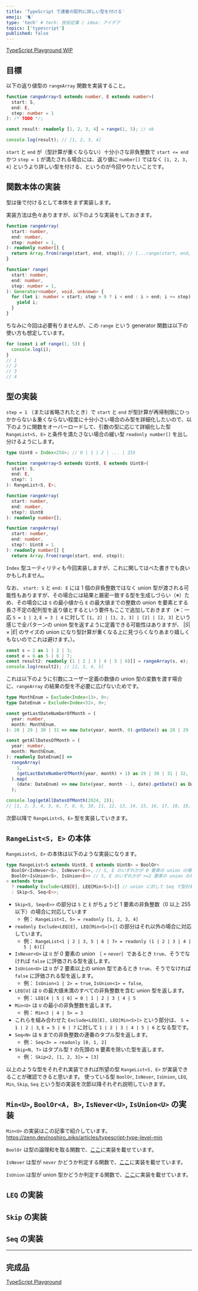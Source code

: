 ```yaml
---
title: 'TypeScript で連番の配列に詳しい型を付ける'
emoji: '🐈'
type: 'tech' # tech: 技術記事 / idea: アイデア
topics: ['typescript']
published: false
---
```


[TypeScript Playground WIP](https://www.typescriptlang.org/play?#code/C4TwDgpgBAqglgO2ADigXigSQQEwgDwB4AmAVgDYA+AbgChaAzAVwQGNg4B7BKAJwEMEAcwgBBXgJCEAylALAIuAM6xEKADRQAonPwLlqpMkoAKWlChLg-XsABcUaevNzcDrc4tWIYAPwOARloASgcAJUERABk4KxlNLRp6ZjYObj5IsQl+EDMva1sHBCYAWwAjCF5PVxwi0oqql28-OvLKkIdeCH4cbgAbEChitt4AbQBdOkYWdi4eAWEsyTzLAvsh+srqxVqNkerm1ob0KCDQvm7ehAG9homoAG8XLuAmXh5xSQA6Bl5OEpMCxEJisNmAmh2mmawWCdAAvskZmkEAAqDKLFagwq3LYuHZHXH5HwE3gnM4OADiikq-GAnF4hGGDU0ADdOHAcJoWABrBCcADuCEojxcDHpUBMfQgwCgcBJJyxwGoqx8UGFAAYoL5ZVBCDUoA44GqasqjQBqDDQkUWCwgOAQPo4WV0CwIhG0VjcKwXJRMPrAAKdS79QajAKaYiaADMmgALOMTkCljkTOGoKRYVAAPRZqCcbker2cKVfPqcISAiC+-0BTM5qBhiPRuPjeiehDelQYYhQfgqAJQAA+UB7w6jdHb3ugGHIvZUpCHUFnw4A7BOvTKutXgMQgz0QxKB8PR1Ao4vY4uF8PyMF7hgk58U0oIbDCx3ixBS+XK9viHXc6MkannGmikK29BZmioCQLKJRgFKJSKNYyJQCiWb0NB0ARIsMRxLI8g7Co8BGAkuj6DgRFqMYJwAEKcMWADyDIuHRjEMpgSgAHIQCylQyJQmgcdxvEMokAnZrmTjaFAgB2DIAIgyAFoMgAxDIA0gyADIMUCaoAgZGAAS+MlQCwcyyYALBqABAqLH0X0TGEBxMAIHM-GCUodkOWJFj1lJOjycp6lqmgPa6fphnpDJZm0MKBEGMAvBMBALjal0+7XIMWj4KwfRMHghBRFoACKoxaOMmg5flACyiD8eMlD3PWwU8IA1gyAH-agDqDIAZgyOBAACOUCAOYMgDR6oAEFGAOnegCaDIA0QyABYMgCADIACr6ADnmamAMbWzWAPIMgBWDHJMk9VNgC6DDJgB7aoA-gkyYA+gyAIEMLgONI3JwGA8QdZ1hBiVMtCYVArFWQyohkYRUBlJZ3QIJoNE-QY-0foIwoYKMogJpFFENgw-B9EoECthY2qjDRcN6L9oxIyjaPxVABOo5dUDRbF5OUxAUxvUJPF8QAKlDDZMzj5EqKMCCM7wCbajTBok8jqN0+A0C2fZ3CEDArMAPqS3MmBwX0MtJLQkFogAAmolQIMjqHoW9CvOVLCDK-BMuaAA0qDCMwCcssnKMMAc3jPMiejWrC4T5O2-DKg8nygrEwzIlPWlGVZTANuUBFuNRTFcUYz7ZMWA4NPkx7lRizB5UIIQnF25RRjy-nFuq5xmgTOrxvlyrhAuEXAc4o0FhM8XFxJTcQcCggEzhScYd8Zx8ecxTSfE9nvDk0zowAORSsIwAABbz27BiccTc+L4oQir+v5Ny-XltVw26qaF8V-s7X4tQCVJxPBYiVXDcoxF4ghgoOMDjYHgRCj3hLnCWuACCF07kySorM-4EAYgwJmTB4IQEIKVfg3IIAIKQYQXugpNCj1vjBGB+A4GYKlIQDuLcX4Hhwf3KqJwFagOIfAxBUoK7kPVprKAOskB6wNmhV6d8GH-xISwiAbCXAUITgjKhyUDIIF5H3CY1RbYYHQSATgDAoBM0HhgDiAAxOA+AIA4CiHvVeuFgDsM7pnFO-spEqDURorRxM7HjwAAYABIHiQN4HCNx29OCcU2Aya2lAs683CSJLOwTgFYCUAYoxJizErwseQzuMie7yODrQqGLgfGdx3kvfea9+ap2gBnJOsSmaBOCTITunjvHBL8azfC9ioANMQAwSoUBm5tJ8X44mW905DF5rE1B6DSHIKZngiBwSy5oIwaI7ACh3giy+OMxZSDxHt2qA0ziAyOEom1rrVZfRDa0H1ohJQYB+CsGgMfBZkzlm8JRtaCmd8AAicAhBwBlBgTUw4jwjkXGeYcF5hxXiXIuFci5UDDgAJxTAsG9Jm-A4Cq0kePKwvBEBCFZpi36DSvk-OAHCLxnTukwD8d7B2RRRn0GRXfAxvA4gEoMNi3F+L6nkoQF00kVKvGovRew6l2paUjJEki95MFiW-OkNFE4RLvm-L8VKlF6LkEuHbuk4MsiaFKK1T0zusqZTDhNfK0kw554BHVPPRcNqXCs1GIajJoYiout1W-K+Xx2bVGfp60M3rplQCDe6m0XdX6BuvpfaNIbr5hptK6hsQaY0+tTcG0NfqI0HlGCmuNab80ZtjZmj13co0FrzZW4t1afUJv9WW5NNai0Vqbem9Ndbs2yNza2wtbbe39qrbWrNSbu0trHc2idfbB0To7SO6dU6e3zoHU2r24x36TAZboMA9IZRvQ2U8huhrpmGt6Vi6KuKs0AA0dUNv1QmaGXtWYcuEJ3IZNptTT0NQ4U9v157z0NdqS9X6oDMriKPTuFL+UAdgMa5VwALXQf3UshuwahWV3EnO6+GrCCjF9bAcSQbsOXs0DaygVVgOfvDXSyVtB3RvWkF1cBLcfHywY51NhgCIJHK4Sc-WZz+HGzY9so1zHgnVDZdIgNciFGCjvFAJDWCaF4LCazJ+iapOjCNJ-Rxmj2aGm5Y0kYoqtE1JGIQOAwpqM5xcHCWJ11bpMb6WJrRN7I3SeyTXeh9mwDCarhI6oI7WyHOOTw055zBM3R84eiwP6DA+PE656hWTFEJrCIlvVyXZNBcfi4dUDgmYulOA4OW3mOOaDQ+wzQI6AASlxKv5rCFVeEuH0tv1KZqcIC8ikHw3gjIu2oOunA3RhO+tWehpMoVJu9mgPknGnlyybDbnUWEg1AYjLhvWVlvZl2hwRaBe0A+TD5VS0Wq2+ottzd7WbnbaYF4md3hk3fHiOpT+bVuNeJmEANhAwhhOGV9sthBRBJCAA)

## 目標

以下の返り値型の `rangeArray` 関数を実装すること。

```ts
function rangeArray<S extends number, E extends number>(
  start: S,
  end: E,
  step: number = 1
): /* TODO */;

const result: readonly [1, 2, 3, 4] = range(1, 5); // ok

console.log(result); // [1, 2, 3, 4]
```

`start` と `end` が（型計算が重くならない）十分小さな非負整数で `start <= end` かつ `step = 1` が満たされる場合には、返り値に `number[]` ではなく `[1, 2, 3, 4]` というより詳しい型を付ける、というのが今回やりたいことです。

## 関数本体の実装

型は後で付けるとして本体をまず実装します。

実装方法は色々ありますが、以下のような実装をしておきます。

```ts
function rangeArray(
  start: number,
  end: number,
  step: number = 1,
): readonly number[] {
  return Array.from(range(start, end, step)); // [...range(start, end, step)] でも ok
}

function* range(
  start: number,
  end: number,
  step: number = 1,
): Generator<number, void, unknown> {
  for (let i: number = start; step > 0 ? i < end : i > end; i += step) {
    yield i;
  }
}
```

ちなみに今回は必要有りませんが、この `range` という generator 関数は以下の使い方も想定しています。

```ts
for (const i of range(1, 5)) {
  console.log(i);
}
// 1
// 2
// 3
// 4
```

## 型の実装

`step = 1` （または省略されたとき）で `start` と `end` が型計算が再帰制限にひっかからない＆重くならない程度に十分小さい場合のみ型を詳細化したいので、以下のように関数をオーバーロードして、引数の型に応じて詳細化した型 `RangeList<S, E>` と条件を満たさない場合の緩い型 `readonly number[]` を出し分けるようにします。

```ts
type Uint8 = Index<256>; // 0 | 1 | 2 | ... | 255

function rangeArray<S extends Uint8, E extends Uint8>(
  start: S,
  end: E,
  step?: 1
): RangeList<S, E>;

function rangeArray(
  start: number,
  end: number,
  step?: Uint8
): readonly number[];

function rangeArray(
  start: number,
  end: number,
  step?: Uint8 = 1
): readonly number[] {
  return Array.from(range(start, end, step));
```

`Index` 型ユーティリティも今回実装しますが、これに関してはべた書きでも良いかもしれません。

なお、 `start: S` と `end: E` には 1 個の非負整数ではなく union 型が渡される可能性もありますが、その場合には結果と厳密一致する型を生成しづらい（※）ため、その場合には `S` の最小値から `E` の最大値までの整数の union を要素とする長さ不定の配列型を返り値とするという要件もここで追加しておきます（※：一応 `S = 1 | 2`, `E = 3 | 4` に対して `[1, 2] | [1, 2, 3] | [2] | [2, 3]` という感じで全パターンの union 型を返すように定義できる可能性はありますが、 $|S| \times |E|$ のサイズの union になり型計算が重くなる上に見づらくなりあまり嬉しくもないのでこれは避けます。）。

```ts
const s = 2 as 1 | 2 | 3;
const e = 6 as 5 | 6 | 7;
const result2: readonly (1 | 2 | 3 | 4 | 5 | 6)[] = rangeArray(s, e);
console.log(result2); // [2, 3, 4, 5]
```

これは以下のように引数にユーザー定義の数値の union 型の変数を渡す場合に、`rangeArray` の結果の型を不必要に広げないためです。

```ts
type MonthEnum = Exclude<Index<13>, 0>;
type DateEnum = Exclude<Index<32>, 0>;

const getLastDateNumberOfMonth = (
  year: number,
  month: MonthEnum,
): 28 | 29 | 30 | 31 => new Date(year, month, 0).getDate() as 28 | 29 | 30 | 31;

const getAllDatesOfMonth = (
  year: number,
  month: MonthEnum,
): readonly DateEnum[] =>
  rangeArray(
    1,
    (getLastDateNumberOfMonth(year, month) + 1) as 29 | 30 | 31 | 32,
  ).map(
    (date: DateEnum) => new Date(year, month - 1, date).getDate() as DateEnum,
  );

console.log(getAllDatesOfMonth(2024, 2));
// [1, 2, 3, 4, 5, 6, 7, 8, 9, 10, 11, 12, 13, 14, 15, 16, 17, 18, 19, 20, 21, 22, 23, 24, 25, 26, 27, 28, 29]
```

次節以降で `RangeList<S, E>` 型を実装していきます。

## `RangeList<S, E>` の本体

`RangeList<S, E>` の本体は以下のような実装になります。

```ts
type RangeList<S extends Uint8, E extends Uint8> = BoolOr<
  BoolOr<IsNever<S>, IsNever<E>>, // S, E のいずれかが 0 要素の union の場合
  BoolOr<IsUnion<S>, IsUnion<E>> // S, E のいずれかが >=2 要素の union の場合
> extends true
  ? readonly Exclude<LEQ[E], LEQ[Min<S>]>[] // union に対して Seq で型計算すると、結果が正しくないので、その回避のため
  : Skip<S, Seq<E>>;
```

- `Skip<S, Seq<E>>` の部分は `S` と `E` がちょうど 1 要素の非負整数（0 以上 255 以下）の場合に対応しています
  - 例： `RangeList<1, 5> = readonly [1, 2, 3, 4]`
- `readonly Exclude<LEQ[E], LEQ[Min<S>]>[]` の部分はそれ以外の場合に対応しています。
  - 例： `RangeList<1 | 2 | 3, 5 | 6 | 7> = readonly (1 | 2 | 3 | 4 | 5 | 6)[]`
- `IsNever<U>` は `U` が 0 要素の union （ = `never`）であるとき `true`、そうでなければ `false` に評価される型を返します。
- `IsUnion<U>` は `U` が 2 要素以上の union 型であるとき `true`、そうでなければ `false` に評価される型を返します。
  - 例： `IsUnion<1 | 2> = true`, `IsUnion<1> = false`,
- `LEQ[U]` は `U` の最大値未満のすべての非負整数を含む union 型を返します。
  - 例： `LEQ[4 | 5 | 6] = 0 | 1 | 2 | 3 | 4 | 5`
- `Min<U>` は `U` の最小の非負整数を返します。
  - 例： `Min<3 | 4 | 5> = 3`
- これらを組み合わせた `Exclude<LEQ[E], LEQ[Min<S>]>` という部分は、 `S = 1 | 2 | 3`, `E = 5 | 6 | 7` に対して `1 | 2 | 3 | 4 | 5 | 6` となる型です。
- `Seq<N>` は `N` までの非負整数の連番のタプル型を返します。
  - 例： `Seq<3> = readonly [0, 1, 2]`
- `Skip<N, T>` はタプル型 `T` の先頭の `N` 要素を除いた型を返します。
  - 例： `Skip<2, [1, 2, 3]> = [3]`

以上のような型をそれぞれ実装できれば所望の型 `RangeList<S, E>` が実装できることが確認できると思います。
使っている型 `BoolOr`, `IsNever`, `IsUnion`, `LEQ`, `Min`, `Skip`, `Seq` という型の実装を次節以降それぞれ説明していきます。

## `Min<U>`, `BoolOr<A, B>`, `IsNever<U>`, `IsUnion<U>` の実装

`Min<U>` の実装はこの記事で紹介しています。
https://zenn.dev/noshiro_piko/articles/typescript-type-level-min

`BoolOr` は型の論理和を取る関数で、[ここ](https://zenn.dev/link/comments/0c6cc10b5889f2)に実装を載せています。

`IsNever` は型が `never` かどうか判定する関数で、[ここ](https://zenn.dev/link/comments/914c745a18d71c)に実装を載せています。

`IsUnion` は型が union 型かどうか判定する関数で、[ここ](https://zenn.dev/link/comments/d108fe1394e4f4)に実装を載せています。

## `LEQ` の実装

## `Skip` の実装

## `Seq` の実装

---

## 完成品

[TypeScript Playground](https://www.typescriptlang.org/play?#code/C4TwDgpgBAqglgO2ADigXigSQQEwgDwB4AmAVgDYA+AbgChaAzAVwQGNg4B7BKAJwEMEAcwgBBXgJCEAylALAIuAM6xEKADRQAonPwLlqpMkoAKWlChLg-XsABcUaevNzcDrc4tWIYAPwOARloASgcAJUERABk4KxlNLRp6ZjYObj5IsQl+EDMva1sHBCYAWwAjCF5PVxwi0oqql28-OvLKkIdeCH4cbgAbEChitt4AbQBdOkYWdi4eAWEsyTzLAvsh+srqxVqNkerm1ob0KCDQvm7ehAG9homoAG8XLuAmXh5xSQA6Bl5OEpMCxEJisNmAmh2mmawWCdAAvskZmkEAAqDKLFagwq3LYuHZHXH5HwE3gnM4OADiikq-GAnF4hGGDU0ADdOHAcJoWABrBCcADuCEojxcDHpUBMfQgwCgcBJJyxwGoqx8UGFAAYoL5ZVBCDUoA44GqasqjQBqDDQkUWCwgOAQPo4WV0CwIhG0VjcKwXJRMPrAAKdS79QajAKaYiaADMmgALOMTkCljkTOGoKRYVAAPRZqCcbker2cKVfPqcISAiC+-0BTM5qBhiPRuPjeiehDelQYYhQfgqAJQAA+UB7w6jdHb3ugGHIvZUpCHUFnw4A7BOvTKutXgMQgz0QxKB8PR1Ao4vY4uF8PyMF7hgk58U0oIbDCx3ixBS+XK9viHXc6MkannGmikK29BZmioCQLKJRgFKJSKNYyJQCiWb0NB0ARIsMRxLI8g7Co8BGAkuj6DgRFqMYJwAEKcMWADyDIuHRjEMpgSgAHIQCylQyJQmgcdxvEMokAnZrmTjaFAgB2DIAIgyAFoMgAxDIA0gyADIMUCaoAgZGAAS+MlQCwcyyYALBqABAqLH0X0TGEBxMAIHM-GCUodkOWJFj1lJOjycp6lqmgPa6fphnpDJZm0MKBEGMAvBMBALjal0+7XIMWj4KwfRMHghBRFoACKoxaOMmg5flACyiD8eMlD3PWwU8IA1gyAH-agDqDIAZgyOBAACOUCAOYMgDR6oAEFGAOnegCaDIA0QyABYMgCADIACr6ADnmamAMbWzWAPIMgBWDHJMk9VNgC6DDJgB7aoA-gkyYA+gyAIEMLgONI3JwGA8QdZ1hBiVMtCYVArFWQyohkYRUBlJZ3QIJoNE-QY-0foIwoYKMogJpFFENgw-B9EoECthY2qjDRcN6L9oxIyjaPxVABOo5dUDRbF5OUxAUxvUJPF8QAKlDDZMzj5EqKMCCM7wCbajTBok8jqN0+A0C2fZ3CEDArMAPqS3MmBwX0MtJLQkFogAAmolQIMjqHoW9CvOVLCDK-BMuaAA0qDCMwCcssnKMMAc3jPMiejWrC4T5O2-DKg8nygrEwzIlPWlGVZTANuUBFuNRTFcUYz7ZMWA4NPkx7lRizB5UIIQnF25RRjy-nFuq5xmgTOrxvlyrhAuEXAc4o0FhM8XFxJTcQcCggEzhScYd8Zx8ecxTSfE9nvDk0zowAORSsIwAABbz27BiccTc+L4oQir+v5Ny-XltVw26qaF8V-s7X4tQCVJxPBYiVXDcoxF4ghgoOMDjYHgRCj3hLnCWuACCF07kySorM-4EAYgwJmTB4IQEIKVfg3IIAIKQYQXugpNCj1vjBGB+A4GYKlIQDuLcX4Hhwf3KqJwFagOIfAxBUoK7kPVprKAOskB6wNmhV6d8GH-xISwiAbCXAUITgjKhyUDIIF5H3CY1RbYYHQSATgDAoBM0HhgDiAAxOA+AIA4CiHvVeuFgDsM7pnFO-spEqDURorRxM7HjwAAYABIHiQN4HCNx29OCcU2Aya2lAs683CSJLOwTgFYCUAYoxJizErwseQzuMie7yODrQqGLgfGdx3kvfea9+ap2gBnJOsSmaBOCTITunjvHBL8azfC9ioANMQAwSoUBm5tJ8X44mW905DF5rE1B6DSHIKZngiBwSy5oIwaI7ACh3giy+OMxZSDxHt2qA0ziAyOEom1rrVZfRDa0H1ohJQYB+CsGgMfBZkzlm8JRtaCmd8AAicAhBwBlBgTUw4jwjkXGeYcF5hxXiXIuFci5UDDgAJxTAsG9Jm-A4Cq0kePKwvBEBCFZpi36DSvk-OAHCLxnTukwD8d7B2RRRn0GRXfAxvA4gEoMNi3F+L6nkoQF00kVKvGovRew6l2paUjJEki95MFiW-OkNFE4RLvm-L8VKlF6LkEuHbuk4MsiaFKK1T0zusqZTDhNfK0kw554BHVPPRcNqXCs1GIajJoYiout1W-K+Xx2bVGfp60M3rplQCDe6m0XdX6BuvpfaNIbr5hptK6hsQaY0+tTcG0NfqI0HlGCmuNab80ZtjZmj13co0FrzZW4t1afUJv9WW5NNai0Vqbem9Ndbs2yNza2wtbbe39qrbWrNSbu0trHc2idfbB0To7SO6dU6e3zoHU2r24x36TAZboMA9IZRvQ2U8huhrpmGt6Vi6KuKs0AA0dUNv1QmaGXtWYcuEJ3IZNptTT0NQ4U9v157z0NdqS9X6oDMriKPTuFL+UAdgMa5VwALXQf3UshuwahWV3EnO6+GrCCjF9bAcSQbsOXs0DaygVVgOfvDXSyVtB3RvWkF1cBLcfHywY51NhgCIJHK4Sc-WZz+HGzY9so1zHgnVDZdIgNciFGCjvFAJDWCaF4LCazJ+iapOjCNJ-Rxmj2aGm5Y0kYoqtE1JGIQOAwpqM5xcHCKYnDuErL4+cwTN0wDCZ-QYHx4mb2Ruk9kg1Fgwg+eoVkxRrZVMuHVA4JmLpTgODltdW6HHNBofYZoEdAAJS4aX81hCqvCXDwWu2lM1OEBeRSD4bwRkXbUpXTgboETBRLd0PMIy81oormSZM5Poc19z4nqgjvC7ErLPQ0mUKk3ezQHyTjTy5RNhtzqLCQagMRlw3rKy3tC7J8YwRaBe0A+TD5VS0Wq2+gt3zd7WbnbaUN4md3hk3fHiOpT+aVt5eJmEANhAwhhOGV9sthBRBJCAA)
